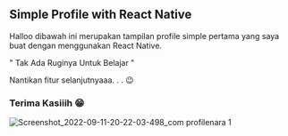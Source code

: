 <h2>Simple Profile with React Native</h2>
<p> Halloo dibawah ini merupakan tampilan profile simple pertama yang saya buat dengan menggunakan React Native. </p>
<p> " Tak Ada Ruginya Untuk Belajar " </p>
<p> Nantikan fitur selanjutnyaaa. . . 😉 </p>
<h3>Terima Kasiiih 😁</h3>

![Screenshot_2022-09-11-20-22-03-498_com profilenara 1](https://user-images.githubusercontent.com/78680842/189530012-924d736d-b218-447e-82b1-ca3cf4f28eb8.jpg)
